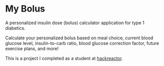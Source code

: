 # My Bolus

A personalized insulin dose (bolus) calculator application for type 1 diabetics.

Calculate your personalized bolus based on meal choice, current blood glucose level, insulin-to-carb ratio, blood glucose correction factor, future exercise plans, and more!
   

This is a project I completed as a student at [hackreactor](http://hackreactor.com).
